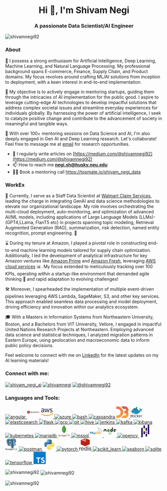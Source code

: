 <h1 align="center">Hi 👋, I'm Shivam Negi</h1>
<h3 align="center">A passionate Data Scientist/AI Engineer</h3>

<p align="left"> <img src="https://komarev.com/ghpvc/?username=shivamnegi92&label=Profile%20views&color=0e75b6&style=flat" alt="shivamnegi92" /> </p>

### About

🔭 I possess a strong enthusiasm for Artificial Intelligence, Deep Learning, Machine Learning, and Natural Language Processing. My professional background spans E-commerce, Finance, Supply Chain, and Product domains. My focus revolves around crafting ML/AI solutions from inception to deployment, with a keen interest in end-to-end implementation.

💭 My objective is to actively engage in mentoring startups, guiding them through the intricacies of AI implementation for the public good. I aspire to leverage cutting-edge AI technologies to develop impactful solutions that address complex societal issues and streamline everyday experiences for individuals globally. By harnessing the power of artificial intelligence, I seek to catalyze positive change and contribute to the advancement of society in meaningful and tangible ways.

👯 With over 100+ mentoring sessions on Data Science and AI, I'm also deeply engaged in Gen AI and Deep Learning research. Let's collaborate! Feel free to message me at [email](mailto:negi.sh@husky.neu.edu) for research opportunities.

- 📝 I regularly write articles on [https://medium.com/@shivamnegi92](https://medium.com/@shivamnegi92)
- 📫 How to reach me **negi.sh@husky.neu.edu**
- 👨‍🎓 Book a mentoring call https://topmate.io/shivam_negi_data

### WorkEx

🚀 Currently, I serve as a Staff Data Scientist at [Walmart Claim Services](https://www.linkedin.com/company/walmart-claims), leading the charge in integrating GenAI and data science methodologies to elevate our organizational landscape. My role involves orchestrating the multi-cloud deployment, auto-monitoring, and optimization of advanced AI/ML models, including applications of Large Language Models (LLMs)- (GPT4,LLama, FlanT5 etc) in projects spanning topic modeling, Retrieval Augmented Generation (RAG), summarization, risk detection, named entity recognition, prompt engineering. 🤖

⌛️ During my tenure at Amazon, I played a pivotal role in constructing end-to-end machine learning models tailored for supply chain optimization. Additionally, I led the development of analytical infrastructure for key Amazon ventures like [Amazon Prime](https://www.amazon.com/amazonprime) and [Amazon Fresh](https://www.amazon.com/fmc/storefront?almBrandId=QW1hem9uIEZyZXNo), leveraging [AWS cloud services](https://aws.amazon.com/?nc2=h_lg) 📊. My focus extended to meticulously tracking over 100 KPIs, operating within a startup-like environment that demanded agile thinking 🚀 and rapid adaptation to evolving challenges!

🛠️ Moreover, I spearheaded the implementation of multiple event-driven pipelines leveraging AWS Lambda, SageMaker, S3, and other key services. This approach enabled seamless data processing and model deployment, driving efficiency and innovation within our analytics ecosystem.

🎓 With a Masters in Information Systems from Northeastern University, Boston, and a Bachelors from VIT University, Vellore, I engaged in impactful United Nations Research Projects at Northeastern. Employing advanced data science and statistical techniques, I analyzed migration patterns in Eastern Europe, using geolocation and macroeconomic data to inform public policy decisions.

Feel welcome to connect with me on [LinkedIn](https://www.linkedin.com/in/shivamnegi/) for the latest updates on my AI learning materials!


<h3 align="left">Connect with me:</h3>
<p align="left">
<a href="https://twitter.com/shivam_negi_ai" target="blank"><img align="center" src="https://raw.githubusercontent.com/rahuldkjain/github-profile-readme-generator/master/src/images/icons/Social/twitter.svg" alt="shivam_negi_ai" height="30" width="40" /></a>
<a href="https://linkedin.com/in/shivamnegi" target="blank"><img align="center" src="https://raw.githubusercontent.com/rahuldkjain/github-profile-readme-generator/master/src/images/icons/Social/linked-in-alt.svg" alt="shivamnegi" height="30" width="40" /></a>
<a href="https://medium.com/@shivamnegi92" target="blank"><img align="center" src="https://raw.githubusercontent.com/rahuldkjain/github-profile-readme-generator/master/src/images/icons/Social/medium.svg" alt="@shivamnegi92" height="30" width="40" /></a>
</p>

<h3 align="left">Languages and Tools:</h3>
<p align="left"> <a href="https://angular.io" target="_blank" rel="noreferrer"> <img src="https://angular.io/assets/images/logos/angular/angular.svg" alt="angular" width="40" height="40"/> </a> <a href="https://angular.io" target="_blank" rel="noreferrer"> <img src="https://raw.githubusercontent.com/devicons/devicon/master/icons/angularjs/angularjs-original-wordmark.svg" alt="angularjs" width="40" height="40"/> </a> <a href="https://aws.amazon.com" target="_blank" rel="noreferrer"> <img src="https://raw.githubusercontent.com/devicons/devicon/master/icons/amazonwebservices/amazonwebservices-original-wordmark.svg" alt="aws" width="40" height="40"/> </a> <a href="https://azure.microsoft.com/en-in/" target="_blank" rel="noreferrer"> <img src="https://www.vectorlogo.zone/logos/microsoft_azure/microsoft_azure-icon.svg" alt="azure" width="40" height="40"/> </a> <a href="https://www.gnu.org/software/bash/" target="_blank" rel="noreferrer"> <img src="https://www.vectorlogo.zone/logos/gnu_bash/gnu_bash-icon.svg" alt="bash" width="40" height="40"/> </a> <a href="https://cassandra.apache.org/" target="_blank" rel="noreferrer"> <img src="https://www.vectorlogo.zone/logos/apache_cassandra/apache_cassandra-icon.svg" alt="cassandra" width="40" height="40"/> </a> <a href="https://d3js.org/" target="_blank" rel="noreferrer"> <img src="https://raw.githubusercontent.com/devicons/devicon/master/icons/d3js/d3js-original.svg" alt="d3js" width="40" height="40"/> </a> <a href="https://www.docker.com/" target="_blank" rel="noreferrer"> <img src="https://raw.githubusercontent.com/devicons/devicon/master/icons/docker/docker-original-wordmark.svg" alt="docker" width="40" height="40"/> </a> <a href="https://www.elastic.co" target="_blank" rel="noreferrer"> <img src="https://www.vectorlogo.zone/logos/elastic/elastic-icon.svg" alt="elasticsearch" width="40" height="40"/> </a> <a href="https://flask.palletsprojects.com/" target="_blank" rel="noreferrer"> <img src="https://www.vectorlogo.zone/logos/pocoo_flask/pocoo_flask-icon.svg" alt="flask" width="40" height="40"/> </a> <a href="https://cloud.google.com" target="_blank" rel="noreferrer"> <img src="https://www.vectorlogo.zone/logos/google_cloud/google_cloud-icon.svg" alt="gcp" width="40" height="40"/> </a> <a href="https://git-scm.com/" target="_blank" rel="noreferrer"> <img src="https://www.vectorlogo.zone/logos/git-scm/git-scm-icon.svg" alt="git" width="40" height="40"/> </a> <a href="https://hive.apache.org/" target="_blank" rel="noreferrer"> <img src="https://www.vectorlogo.zone/logos/apache_hive/apache_hive-icon.svg" alt="hive" width="40" height="40"/> </a> <a href="https://www.jenkins.io" target="_blank" rel="noreferrer"> <img src="https://www.vectorlogo.zone/logos/jenkins/jenkins-icon.svg" alt="jenkins" width="40" height="40"/> </a> <a href="https://kafka.apache.org/" target="_blank" rel="noreferrer"> <img src="https://www.vectorlogo.zone/logos/apache_kafka/apache_kafka-icon.svg" alt="kafka" width="40" height="40"/> </a> <a href="https://www.elastic.co/kibana" target="_blank" rel="noreferrer"> <img src="https://www.vectorlogo.zone/logos/elasticco_kibana/elasticco_kibana-icon.svg" alt="kibana" width="40" height="40"/> </a> <a href="https://kubernetes.io" target="_blank" rel="noreferrer"> <img src="https://www.vectorlogo.zone/logos/kubernetes/kubernetes-icon.svg" alt="kubernetes" width="40" height="40"/> </a> <a href="https://mariadb.org/" target="_blank" rel="noreferrer"> <img src="https://www.vectorlogo.zone/logos/mariadb/mariadb-icon.svg" alt="mariadb" width="40" height="40"/> </a> <a href="https://www.mongodb.com/" target="_blank" rel="noreferrer"> <img src="https://raw.githubusercontent.com/devicons/devicon/master/icons/mongodb/mongodb-original-wordmark.svg" alt="mongodb" width="40" height="40"/> </a> <a href="https://www.microsoft.com/en-us/sql-server" target="_blank" rel="noreferrer"> <img src="https://www.svgrepo.com/show/303229/microsoft-sql-server-logo.svg" alt="mssql" width="40" height="40"/> </a> <a href="https://www.mysql.com/" target="_blank" rel="noreferrer"> <img src="https://raw.githubusercontent.com/devicons/devicon/master/icons/mysql/mysql-original-wordmark.svg" alt="mysql" width="40" height="40"/> </a> <a href="https://nodejs.org" target="_blank" rel="noreferrer"> <img src="https://raw.githubusercontent.com/devicons/devicon/master/icons/nodejs/nodejs-original-wordmark.svg" alt="nodejs" width="40" height="40"/> </a> <a href="https://opencv.org/" target="_blank" rel="noreferrer"> <img src="https://www.vectorlogo.zone/logos/opencv/opencv-icon.svg" alt="opencv" width="40" height="40"/> </a> <a href="https://pandas.pydata.org/" target="_blank" rel="noreferrer"> <img src="https://raw.githubusercontent.com/devicons/devicon/2ae2a900d2f041da66e950e4d48052658d850630/icons/pandas/pandas-original.svg" alt="pandas" width="40" height="40"/> </a> <a href="https://www.postgresql.org" target="_blank" rel="noreferrer"> <img src="https://raw.githubusercontent.com/devicons/devicon/master/icons/postgresql/postgresql-original-wordmark.svg" alt="postgresql" width="40" height="40"/> </a> <a href="https://postman.com" target="_blank" rel="noreferrer"> <img src="https://www.vectorlogo.zone/logos/getpostman/getpostman-icon.svg" alt="postman" width="40" height="40"/> </a> <a href="https://www.python.org" target="_blank" rel="noreferrer"> <img src="https://raw.githubusercontent.com/devicons/devicon/master/icons/python/python-original.svg" alt="python" width="40" height="40"/> </a> <a href="https://pytorch.org/" target="_blank" rel="noreferrer"> <img src="https://www.vectorlogo.zone/logos/pytorch/pytorch-icon.svg" alt="pytorch" width="40" height="40"/> </a> <a href="https://redis.io" target="_blank" rel="noreferrer"> <img src="https://raw.githubusercontent.com/devicons/devicon/master/icons/redis/redis-original-wordmark.svg" alt="redis" width="40" height="40"/> </a> <a href="https://scikit-learn.org/" target="_blank" rel="noreferrer"> <img src="https://upload.wikimedia.org/wikipedia/commons/0/05/Scikit_learn_logo_small.svg" alt="scikit_learn" width="40" height="40"/> </a> <a href="https://seaborn.pydata.org/" target="_blank" rel="noreferrer"> <img src="https://seaborn.pydata.org/_images/logo-mark-lightbg.svg" alt="seaborn" width="40" height="40"/> </a> <a href="https://www.sqlite.org/" target="_blank" rel="noreferrer"> <img src="https://www.vectorlogo.zone/logos/sqlite/sqlite-icon.svg" alt="sqlite" width="40" height="40"/> </a> <a href="https://www.tensorflow.org" target="_blank" rel="noreferrer"> <img src="https://www.vectorlogo.zone/logos/tensorflow/tensorflow-icon.svg" alt="tensorflow" width="40" height="40"/> </a> <a href="https://www.typescriptlang.org/" target="_blank" rel="noreferrer"> <img src="https://raw.githubusercontent.com/devicons/devicon/master/icons/typescript/typescript-original.svg" alt="typescript" width="40" height="40"/> </a> </p>

<p><img align="left" src="https://github-readme-stats.vercel.app/api/top-langs?username=shivamnegi92&show_icons=true&locale=en&layout=compact" alt="shivamnegi92" /></p>

<p>&nbsp;<img align="center" src="https://github-readme-stats.vercel.app/api?username=shivamnegi92&show_icons=true&locale=en" alt="shivamnegi92" /></p>

<p><img align="center" src="https://github-readme-streak-stats.herokuapp.com/?user=shivamnegi92&" alt="shivamnegi92" /></p>
